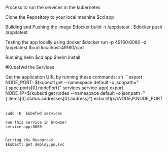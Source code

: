 Process to run the services in the kubernetes

Clone the Repository to your local machine
$cd app

Building and Pushing the image
$docker build -t  <account>/app:latest .
$docker push <account>/app:latest


Testing the app locally using docker
$docker run -p 49160:8080 -d <account>/app:latest
$curl localhost:49160/cart

Running helm 
$cd app
$helm install <app-name> .

#Kubefwd the Services

Get the application URL by running these commands:
  sh ```export NODE_PORT=$(kubectl get --namespace default -o jsonpath="{.spec.ports[0].nodePort}" services service-app)
  export NODE_IP=$(kubectl get nodes --namespace default -o jsonpath="{.items[0].status.addresses[0].address}")
  echo http://$NODE_IP:$NODE_PORT
```

sudo -E  kubefwd services 

run this service in browser
service-app:8080


Getting k8s Resources
$kubectl get deploy,po,svc
